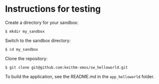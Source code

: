 # Instructions for testing

Create a directory for your sandbox:

    $ mkdir my_sandbox

Switch to the sandbox directory:

    $ cd my_sandbox

Clone the repository:

    $ git clone git@github.com:keithm-xmos/sw_helloworld.git

To build the application, see the README.md in the `app_helloworld` folder.
